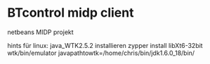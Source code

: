 # BTcontrol midp client

netbeans MIDP projekt

hints für linux:
	java_WTK2.5.2 installieren
	zypper install libXt6-32bit
	wtk/bin/emulator
		javapathtowtk=/home/chris/bin/jdk1.6.0_18/bin/
